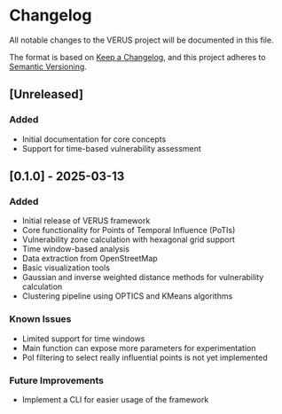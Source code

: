 # Changelog

All notable changes to the VERUS project will be documented in this file.

The format is based on [Keep a Changelog](https://keepachangelog.com/en/1.0.0/),
and this project adheres to [Semantic Versioning](https://semver.org/spec/v2.0.0.html).

## [Unreleased]

### Added

-   Initial documentation for core concepts
-   Support for time-based vulnerability assessment

## [0.1.0] - 2025-03-13

### Added

-   Initial release of VERUS framework
-   Core functionality for Points of Temporal Influence (PoTIs)
-   Vulnerability zone calculation with hexagonal grid support
-   Time window-based analysis
-   Data extraction from OpenStreetMap
-   Basic visualization tools
-   Gaussian and inverse weighted distance methods for vulnerability calculation
-   Clustering pipeline using OPTICS and KMeans algorithms

### Known Issues

-   Limited support for time windows
-   Main function can expose more parameters for experimentation
-   PoI filtering to select really influential points is not yet implemented

### Future Improvements

-   Implement a CLI for easier usage of the framework
